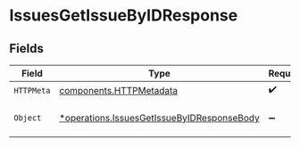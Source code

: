 # IssuesGetIssueByIDResponse


## Fields

| Field                                                                                                   | Type                                                                                                    | Required                                                                                                | Description                                                                                             |
| ------------------------------------------------------------------------------------------------------- | ------------------------------------------------------------------------------------------------------- | ------------------------------------------------------------------------------------------------------- | ------------------------------------------------------------------------------------------------------- |
| `HTTPMeta`                                                                                              | [components.HTTPMetadata](../../models/components/httpmetadata.md)                                      | :heavy_check_mark:                                                                                      | N/A                                                                                                     |
| `Object`                                                                                                | [*operations.IssuesGetIssueByIDResponseBody](../../models/operations/issuesgetissuebyidresponsebody.md) | :heavy_minus_sign:                                                                                      | The request has succeeded.                                                                              |